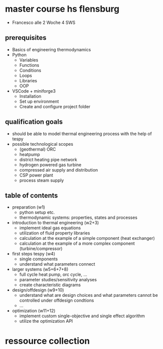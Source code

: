 # master course hs flensburg

- Francesco alle 2 Woche 4 SWS

## prerequisites

- Basics of engineering thermodynamics
- Python
  - Variables
  - Functions
  - Conditions
  - Loops
  - Libraries
  - OOP
- VSCode + miniforge3
  - Installation
  - Set up environment
  - Create and configure project folder

## qualification goals

- should be able to model thermal engineering process with the help of tespy
- possible technological scopes
  - (geothermal) ORC
  - heatpump
  - district heating pipe network
  - hydrogen powered gas turbine
  - compressed air supply and distribution
  - CSP power plant
  - process steam supply

## table of contents

- preparation (w1)
  - python setup etc.
  - thermodynamic systems: properties, states and processes
- introduction to thermal engineering (w2+3)
  - implement ideal gas equations
  - utilization of fluid property libraries
  - calculation at the example of a simple component (heat exchanger)
  - calculation at the example of a more complex component (turbine/compressor)
- first steps tespy (w4)
  - single components
  - understand what parameters connect
- larger systems (w5+6+7+8)
  - full cycle heat pump, orc cycle, ...
  - parameter studies/sensitivity analyses
  - create characteristic diagrams
- design/offdesign (w9+10)
  - understand what are design choices and what parameters cannot be controlled
    under offdesign condtions
  - ...
- optimization (w11+12)
  - implement custom single-objective and single effect algorithm
  - utilize the optimization API

# ressource collection
